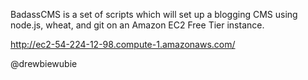 BadassCMS is a set of scripts which will set up a blogging CMS
  using node.js, wheat, and git on an Amazon EC2 Free Tier instance.

http://ec2-54-224-12-98.compute-1.amazonaws.com/

@drewbiewubie
